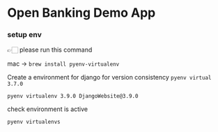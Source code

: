 # Open Banking Demo App

### setup env

👉🏻 please run this command

mac -> `brew install pyenv-virtualenv`

Create a environment for django for version consistency
`pyenv virtual 3.7.0`

`pyenv virtualenv 3.9.0 DjangoWebsite@3.9.0`

check environment is active

`pyenv virtualenvs`
